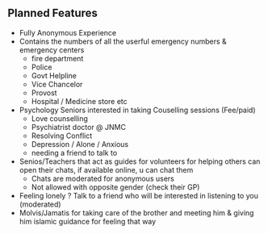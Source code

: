 ## Planned Features

- Fully Anonymous Experience
- Contains the numbers of all the userful emergency numbers & emergency centers
	- fire department
	- Police
	- Govt Helpline
	- Vice Chancelor
	- Provost
	- Hospital / Medicine store etc
- Psychology Seniors interested in taking Couselling sessions (Fee/paid)
	- Love counselling
	- Psychiatrist doctor @ JNMC
	- Resolving Conflict
	- Depression / Alone / Anxious
	- needing a friend to talk to
- Senios/Teachers that act as guides for volunteers for helping others can open their chats, if available online, u can chat them
	- Chats are moderated for anonymous users
	- Not allowed with opposite gender (check their GP)
- Feeling lonely ? Talk to a friend who will be interested in listening to you (moderated)
- Molvis/Jamatis for taking care of the brother and meeting him & giving him islamic guidance for feeling that way